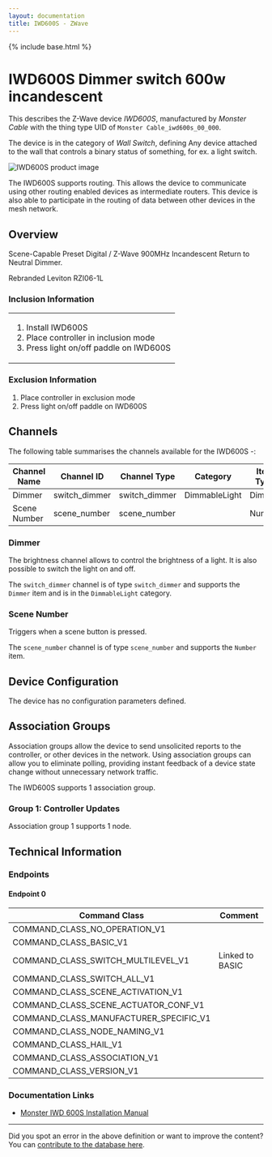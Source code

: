 ```yaml
---
layout: documentation
title: IWD600S - ZWave
---
```


{% include base.html %}

# IWD600S Dimmer switch 600w incandescent
This describes the Z-Wave device *IWD600S*, manufactured by *Monster Cable* with the thing type UID of ```Monster Cable_iwd600s_00_000```.

The device is in the category of *Wall Switch*, defining Any device attached to the wall that controls a binary status of something, for ex. a light switch.

![IWD600S product image](https://opensmarthouse.org/assets/zwave/attachments/982/x119iWD600S-f-1-.jpeg)


The IWD600S supports routing. This allows the device to communicate using other routing enabled devices as intermediate routers.  This device is also able to participate in the routing of data between other devices in the mesh network.

## Overview

Scene-Capable Preset Digital / Z-Wave 900MHz Incandescent Return to Neutral Dimmer. 

Rebranded Leviton RZI06-1L

### Inclusion Information

<table>
  <tr>
    <td>
      <ol>
        <li>
          Install IWD600S
        </li>
        <li>
          Place controller in inclusion mode
        </li>
        <li>
          Press light on/off paddle on IWD600S
        </li>
      </ol>
    </td>
  </tr>
</table>

### Exclusion Information

  1. Place controller in exclusion mode
  2. Press light on/off paddle on IWD600S

## Channels

The following table summarises the channels available for the IWD600S -:

| Channel Name | Channel ID | Channel Type | Category | Item Type |
|--------------|------------|--------------|----------|-----------|
| Dimmer | switch_dimmer | switch_dimmer | DimmableLight | Dimmer | 
| Scene Number | scene_number | scene_number |  | Number | 

### Dimmer
The brightness channel allows to control the brightness of a light.
            It is also possible to switch the light on and off.

The ```switch_dimmer``` channel is of type ```switch_dimmer``` and supports the ```Dimmer``` item and is in the ```DimmableLight``` category.

### Scene Number
Triggers when a scene button is pressed.

The ```scene_number``` channel is of type ```scene_number``` and supports the ```Number``` item.



## Device Configuration

The device has no configuration parameters defined.

## Association Groups

Association groups allow the device to send unsolicited reports to the controller, or other devices in the network. Using association groups can allow you to eliminate polling, providing instant feedback of a device state change without unnecessary network traffic.

The IWD600S supports 1 association group.

### Group 1: Controller Updates


Association group 1 supports 1 node.

## Technical Information

### Endpoints

#### Endpoint 0

| Command Class | Comment |
|---------------|---------|
| COMMAND_CLASS_NO_OPERATION_V1| |
| COMMAND_CLASS_BASIC_V1| |
| COMMAND_CLASS_SWITCH_MULTILEVEL_V1| Linked to BASIC|
| COMMAND_CLASS_SWITCH_ALL_V1| |
| COMMAND_CLASS_SCENE_ACTIVATION_V1| |
| COMMAND_CLASS_SCENE_ACTUATOR_CONF_V1| |
| COMMAND_CLASS_MANUFACTURER_SPECIFIC_V1| |
| COMMAND_CLASS_NODE_NAMING_V1| |
| COMMAND_CLASS_HAIL_V1| |
| COMMAND_CLASS_ASSOCIATION_V1| |
| COMMAND_CLASS_VERSION_V1| |

### Documentation Links

* [Monster  IWD 600S Installation Manual](https://www.opensmarthouse.org/zwavedatabase/982/8500sd-1-.pdf)

---

Did you spot an error in the above definition or want to improve the content?
You can [contribute to the database here](https://www.opensmarthouse.org/zwavedatabase/982).

